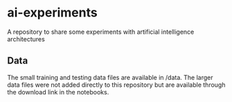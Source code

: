 # ai-experiments
A repository to share some experiments with artificial intelligence architectures

## Data 
The small training and testing data files are available in /data. The larger data files were not added directly to this repository but are available through the download link in the notebooks.
